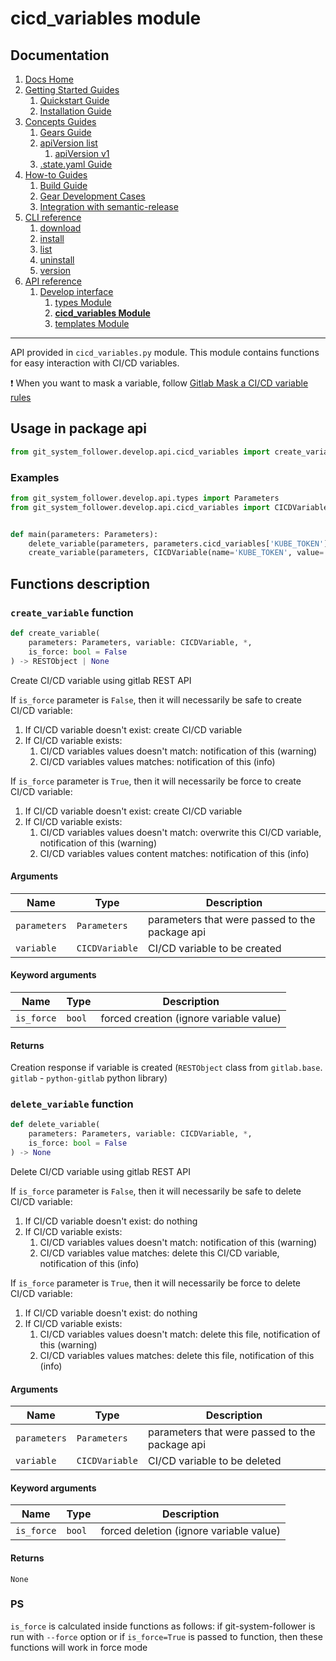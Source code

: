 # cicd_variables module
## Documentation
1. [Docs Home](../../docs_home.md)
2. [Getting Started Guides](../../getting_started.md) 
   1. [Quickstart Guide](../../getting_started/quickstart.md)
   2. [Installation Guide](../../getting_started/installation.md)
3. [Concepts Guides](../../concepts.md)  
   1. [Gears Guide](../../concepts/gears.md)
   2. [apiVersion list](../../concepts/api_version_list.md)
      1. [apiVersion v1](../../concepts/api_version_list/v1.md) 
   3. [.state.yaml Guide](../../concepts/state.md)
4. [How-to Guides](../../how_to.md)  
   1. [Build Guide](../../how_to/build.md)
   2. [Gear Development Cases](../../how_to/gear_development_cases.md)
   3. [Integration with semantic-release](../../how_to/integration_with_semantic_release.md)
5. [CLI reference](../../cli_reference.md)
   1. [download](../../cli_reference/download.md)
   2. [install](../../cli_reference/install.md) 
   3. [list](../../cli_reference/list.md)
   4. [uninstall](../../cli_reference/uninstall.md)
   5. [version](../../cli_reference/version.md)
6. [API reference](../../api_reference.md)  
   1. [Develop interface](../develop_interface.md)
      1. [types Module](types.md)
      2. **[cicd_variables Module](cicd_variables.md)**
      3. [templates Module](templates.md)

---

API provided in `cicd_variables.py` module. This module contains functions for easy interaction with CI/CD variables.

:exclamation: When you want to mask a variable, follow [Gitlab Mask a CI/CD variable rules](https://docs.gitlab.com/ee/ci/variables/#mask-a-cicd-variable)

## Usage in package api

```python
from git_system_follower.develop.api.cicd_variables import create_variable, delete_variable
```

### Examples

```python
from git_system_follower.develop.api.types import Parameters
from git_system_follower.develop.api.cicd_variables import CICDVariable, create_variable, delete_variable


def main(parameters: Parameters):
    delete_variable(parameters, parameters.cicd_variables['KUBE_TOKEN'])
    create_variable(parameters, CICDVariable(name='KUBE_TOKEN', value='new_kubernetes_token', env='*', masked=True))
```

## Functions description
### `create_variable` function
```python
def create_variable(
    parameters: Parameters, variable: CICDVariable, *, 
    is_force: bool = False
) -> RESTObject | None
```
Create CI/CD variable using gitlab REST API

If `is_force` parameter is `False`, then it will necessarily be safe to create CI/CD variable:
1. If CI/CD variable doesn't exist: create CI/CD variable
2. If CI/CD variable exists:
   1. CI/CD variables values doesn't match: notification of this (warning)
   2. CI/CD variables values matches: notification of this (info)

If `is_force` parameter is `True`, then it will necessarily be force to create CI/CD variable:
1. If CI/CD variable doesn't exist: create CI/CD variable
2. If CI/CD variable exists:
   1. CI/CD variables values doesn't match: overwrite this CI/CD variable, notification of this (warning)
   2. CI/CD variables values content matches: notification of this (info)

#### Arguments
| Name         | Type           | Description                                    |
|--------------|----------------|------------------------------------------------|
| `parameters` | `Parameters`   | parameters that were passed to the package api |
| `variable`   | `CICDVariable` | CI/CD variable to be created                   |

#### Keyword arguments
| Name       | Type   | Description                             |
|------------|--------|-----------------------------------------|
| `is_force` | `bool` | forced creation (ignore variable value) |

#### Returns
Creation response if variable is created (`RESTObject` class from `gitlab.base`. `gitlab` - `python-gitlab` python library)

### `delete_variable` function
```python
def delete_variable(
    parameters: Parameters, variable: CICDVariable, *, 
    is_force: bool = False
) -> None
```
Delete CI/CD variable using gitlab REST API

If `is_force` parameter is `False`, then it will necessarily be safe to delete CI/CD variable:
1. If CI/CD variable doesn't exist: do nothing
2. If CI/CD variable exists:
   1. CI/CD variables values doesn't match: notification of this (warning)
   2. CI/CD variables value matches: delete this CI/CD variable, notification of this (info)

If `is_force` parameter is `True`, then it will necessarily be force to delete CI/CD variable:
1. If CI/CD variable doesn't exist: do nothing
2. If CI/CD variable exists:
   1. CI/CD variables values doesn't match: delete this file, notification of this (warning)
   2. CI/CD variables values matches: delete this file, notification of this (info)
   

#### Arguments
| Name         | Type           | Description                                    |
|--------------|----------------|------------------------------------------------|
| `parameters` | `Parameters`   | parameters that were passed to the package api |
| `variable`   | `CICDVariable` | CI/CD variable to be deleted                   |

#### Keyword arguments
| Name       | Type   | Description                             |
|------------|--------|-----------------------------------------|
| `is_force` | `bool` | forced deletion (ignore variable value) |

#### Returns
`None`

### PS
`is_force` is calculated inside functions as follows: if git-system-follower is run with `--force` option or if `is_force=True` is passed to function,
then these functions will work in force mode
